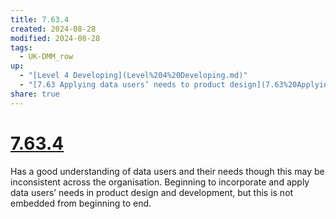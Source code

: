```yaml
---
title: 7.63.4
created: 2024-08-28
modified: 2024-08-28
tags:
  - UK-DMM_row
up:
  - "[Level 4 Developing](Level%204%20Developing.md)"
  - "[7.63 Applying data users’ needs to product design](7.63%20Applying%20data%20users%E2%80%99%20needs%20to%20product%20design.md)"
share: true
---
```

# [7.63.4](7.63.4.md)

Has a good understanding of data users and their needs though this may be inconsistent across the organisation. Beginning to incorporate and apply data users’ needs in product design and development, but this is not embedded from beginning to end.

